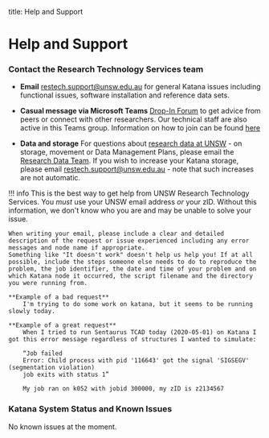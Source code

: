 title: Help and Support

# Help and Support 

### **Contact the Research Technology Services team**

- **Email** [restech.support@unsw.edu.au](mailto:restech.support@unsw.edu.au) for general Katana issues including functional issues, software installation and reference data sets. 
 
- **Casual message via Microsoft Teams** [Drop-In Forum](https://teams.microsoft.com/l/channel/19%3a358ea86ab3d541529ebfb1a49287a2c5%40thread.skype/Hacky%2520Hour?groupId=96e130bc-dfcd-4e4c-a561-58333ea61ea8&tenantId=3ff6cfa4-e715-48db-b8e1-0867b9f9fba3)
to get advice from peers or connect with other researchers. Our technical staff are also active in this Teams group. Information on how to join can be found [here](https://research.unsw.edu.au/restech-teams-channel)

- **Data and storage** For questions about [research data at UNSW](https://research.unsw.edu.au/research-data-management-unsw>) - on 
storage, movement or Data Management Plans, please email the [Research Data Team](mailto:rdm@unsw.edu.au>). If you wish to increase 
your Katana storage, please email [restech.support@unsw.edu.au](mailto:restech.support@unsw.edu.au) - note that such increases are
not automatic.

!!! info
    This is the best way to get help from UNSW Research Technology Services. You *must* use your UNSW email address *or* your zID. Without this information, we don't
	know who you are and may be unable to solve your issue.

    When writing your email, please include a clear and detailed description of the request or issue experienced including any error messages and node name if appropriate. 
	Something like "It doesn't work" doesn't help us help you! If at all possible, include the steps someone else needs to do to reproduce the problem, the job identifier, the date and time of your problem and on which Katana node it occurred, the script filename and the directory you were running from.

    **Example of a bad request**
        I'm trying to do some work on katana, but it seems to be running slowly today.
        
    **Example of a great request**
        When I tried to run Sentaurus TCAD today (2020-05-01) on Katana I got this error message regardless of structures I wanted to simulate:
            
        “Job failed
        Error: Child process with pid '116643' got the signal 'SIGSEGV' (segmentation violation)
        job exits with status 1”
        
        My job ran on k052 with jobid 300000, my zID is z2134567


### **Katana System Status and Known Issues**

No known issues at the moment.
